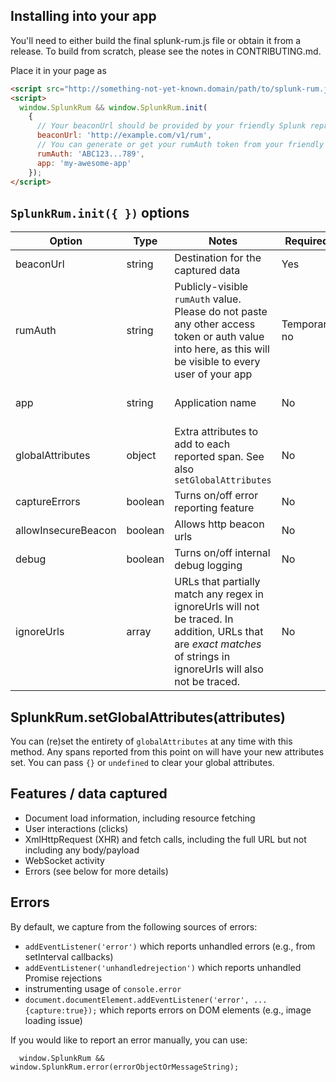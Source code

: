 ## Installing into your app
You'll need to either build the final splunk-rum.js file or obtain it from a release.
To build from scratch, please see the notes in CONTRIBUTING.md.

Place it in your page as
```html
<script src="http://something-not-yet-known.domain/path/to/splunk-rum.js"></script>
<script>
  window.SplunkRum && window.SplunkRum.init(
    {
      // Your beaconUrl should be provided by your friendly Splunk representative
      beaconUrl: 'http://example.com/v1/rum',
      // You can generate or get your rumAuth token from your friendly Splunk representative
      rumAuth: 'ABC123...789',
      app: 'my-awesome-app'
    });
</script>
```

## `SplunkRum.init({ })` options
| Option | Type | Notes | Required? | Default |
|--------|------|-------|-----------|---------|
| beaconUrl | string | Destination for the captured data | Yes | (No default) |
| rumAuth | string | Publicly-visible `rumAuth` value.  Please do not paste any other access token or auth value into here, as this will be visible to every user of your app | Temporarily no | (No default) |
| app | string | Application name | No | 'unknown-browser-app' |
| globalAttributes | object | Extra attributes to add to each reported span.  See also `setGlobalAttributes` | No | {} |
| captureErrors | boolean | Turns on/off error reporting feature | No | true |
| allowInsecureBeacon | boolean | Allows http beacon urls | No | false |
| debug | boolean | Turns on/off internal debug logging | No | false |
| ignoreUrls | array | URLs that partially match any regex in ignoreUrls will not be traced. In addition, URLs that are _exact matches_ of strings in ignoreUrls will also not be traced. | No | (No default) |


## SplunkRum.setGlobalAttributes(attributes)
You can (re)set the entirety of `globalAttributes` at any time with this method.  Any spans reported from
this point on will have your new attributes set.  You can pass `{}` or `undefined` to clear your global attributes.

## Features / data captured

- Document load information, including resource fetching
- User interactions (clicks)
- XmlHttpRequest (XHR) and fetch calls, including the full URL but not including any body/payload
- WebSocket activity
- Errors (see below for more details)

## Errors

By default, we capture from the following sources of errors:

- `addEventListener('error')` which reports unhandled errors (e.g., from setInterval callbacks)
- `addEventListener('unhandledrejection')` which reports unhandled Promise rejections
- instrumenting usage of `console.error`
- `document.documentElement.addEventListener('error', ... {capture:true});` which reports errors on DOM elements (e.g., image loading issue)

If you would like to report an error manually, you can use:
```
  window.SplunkRum && window.SplunkRum.error(errorObjectOrMessageString);
```

